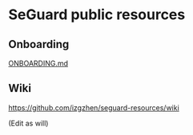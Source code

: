 # SeGuard public resources

## Onboarding

[ONBOARDING.md](ONBOARDING.md)

## Wiki

https://github.com/izgzhen/seguard-resources/wiki

(Edit as will)
